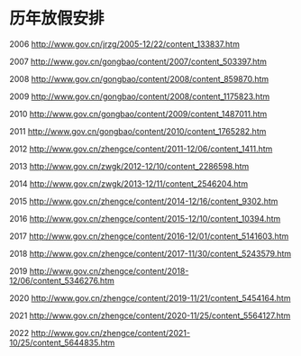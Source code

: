 # 历年放假安排

2006
http://www.gov.cn/jrzg/2005-12/22/content_133837.htm

2007
http://www.gov.cn/gongbao/content/2007/content_503397.htm

2008
http://www.gov.cn/gongbao/content/2008/content_859870.htm

2009
http://www.gov.cn/gongbao/content/2008/content_1175823.htm

2010
http://www.gov.cn/gongbao/content/2009/content_1487011.htm

2011
http://www.gov.cn/gongbao/content/2010/content_1765282.htm

2012
http://www.gov.cn/zhengce/content/2011-12/06/content_1411.htm

2013
http://www.gov.cn/zwgk/2012-12/10/content_2286598.htm

2014
http://www.gov.cn/zwgk/2013-12/11/content_2546204.htm

2015
http://www.gov.cn/zhengce/content/2014-12/16/content_9302.htm

2016
http://www.gov.cn/zhengce/content/2015-12/10/content_10394.htm

2017
http://www.gov.cn/zhengce/content/2016-12/01/content_5141603.htm

2018
http://www.gov.cn/zhengce/content/2017-11/30/content_5243579.htm

2019
http://www.gov.cn/zhengce/content/2018-12/06/content_5346276.htm

2020
http://www.gov.cn/zhengce/content/2019-11/21/content_5454164.htm

2021
http://www.gov.cn/zhengce/content/2020-11/25/content_5564127.htm

2022
http://www.gov.cn/zhengce/content/2021-10/25/content_5644835.htm

